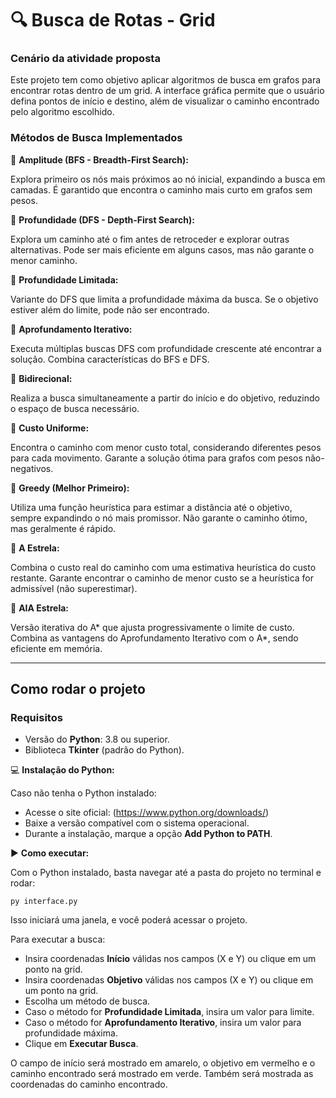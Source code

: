# 🔍 Busca de Rotas - Grid

### Cenário da atividade proposta

Este projeto tem como objetivo aplicar algoritmos de busca em grafos para encontrar rotas dentro de um grid. A interface gráfica permite que o usuário defina pontos de início e destino, além de visualizar o caminho encontrado pelo algoritmo escolhido.

### Métodos de Busca Implementados

🔹 **Amplitude (BFS - Breadth-First Search):**

Explora primeiro os nós mais próximos ao nó inicial, expandindo a busca em camadas. É garantido que encontra o caminho mais curto em grafos sem pesos.

🔹 **Profundidade (DFS - Depth-First Search):**

Explora um caminho até o fim antes de retroceder e explorar outras alternativas. Pode ser mais eficiente em alguns casos, mas não garante o menor caminho.

🔹 **Profundidade Limitada:**

Variante do DFS que limita a profundidade máxima da busca. Se o objetivo estiver além do limite, pode não ser encontrado.

🔹 **Aprofundamento Iterativo:**

Executa múltiplas buscas DFS com profundidade crescente até encontrar a solução. Combina características do BFS e DFS.

🔹 **Bidirecional:**

Realiza a busca simultaneamente a partir do início e do objetivo, reduzindo o espaço de busca necessário.

🔹 **Custo Uniforme:**

Encontra o caminho com menor custo total, considerando diferentes pesos para cada movimento. Garante a solução ótima para grafos com pesos não-negativos.

🔹 **Greedy (Melhor Primeiro):**

Utiliza uma função heurística para estimar a distância até o objetivo, sempre expandindo o nó mais promissor. Não garante o caminho ótimo, mas geralmente é rápido.

🔹 **A Estrela:**

Combina o custo real do caminho com uma estimativa heurística do custo restante. Garante encontrar o caminho de menor custo se a heurística for admissível (não superestimar).

🔹 **AIA Estrela:**

Versão iterativa do A* que ajusta progressivamente o limite de custo. Combina as vantagens do Aprofundamento Iterativo com o A*, sendo eficiente em memória.

---

## Como rodar o projeto

### Requisitos

- Versão do **Python**: 3.8 ou superior.
- Biblioteca **Tkinter** (padrão do Python).

💻 **Instalação do Python:**

Caso não tenha o Python instalado:
- Acesse o site oficial: (https://www.python.org/downloads/)
- Baixe a versão compatível com o sistema operacional.
- Durante a instalação, marque a opção **Add Python to PATH**.

▶️ **Como executar:**

Com o Python instalado, basta navegar até a pasta do projeto no terminal e rodar:
```
py interface.py
```
Isso iniciará uma janela, e você poderá acessar o projeto.

Para executar a busca:
- Insira coordenadas **Início** válidas nos campos (X e Y) ou clique em um ponto na grid.
- Insira coordenadas **Objetivo** válidas nos campos (X e Y) ou clique em um ponto na grid.
- Escolha um método de busca.
- Caso o método for **Profundidade Limitada**, insira um valor para limite.
- Caso o método for **Aprofundamento Iterativo**, insira um valor para profundidade máxima.
- Clique em **Executar Busca**.

O campo de início será mostrado em amarelo, o objetivo em vermelho e o caminho encontrado será mostrado em verde. Também será mostrada as coordenadas do caminho encontrado.
